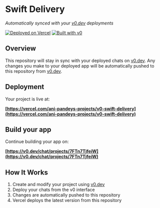 # Swift Delivery

*Automatically synced with your [v0.dev](https://v0.dev) deployments*

[![Deployed on Vercel](https://img.shields.io/badge/Deployed%20on-Vercel-black?style=for-the-badge&logo=vercel)](https://vercel.com/ani-pandeys-projects/v0-swift-delivery)
[![Built with v0](https://img.shields.io/badge/Built%20with-v0.dev-black?style=for-the-badge)](https://v0.dev/chat/projects/7FTn7TjfeiW)

## Overview

This repository will stay in sync with your deployed chats on [v0.dev](https://v0.dev).
Any changes you make to your deployed app will be automatically pushed to this repository from [v0.dev](https://v0.dev).

## Deployment

Your project is live at:

**[https://vercel.com/ani-pandeys-projects/v0-swift-delivery](https://vercel.com/ani-pandeys-projects/v0-swift-delivery)**

## Build your app

Continue building your app on:

**[https://v0.dev/chat/projects/7FTn7TjfeiW](https://v0.dev/chat/projects/7FTn7TjfeiW)**

## How It Works

1. Create and modify your project using [v0.dev](https://v0.dev)
2. Deploy your chats from the v0 interface
3. Changes are automatically pushed to this repository
4. Vercel deploys the latest version from this repository